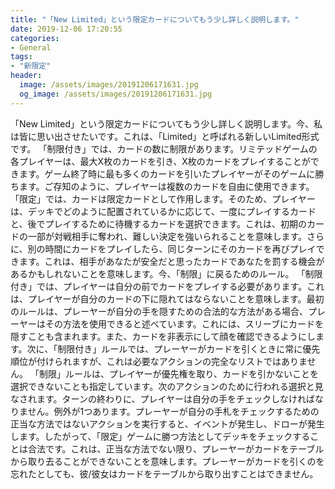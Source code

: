 ```yaml
---
title: "「New Limited」という限定カードについてもう少し詳しく説明します。"
date: 2019-12-06 17:20:55
categories:
- General
tags:
- "新限定"
header:
  image: /assets/images/20191206171631.jpg
  og_image: /assets/images/20191206171631.jpg
---
```


「New Limited」という限定カードについてもう少し詳しく説明します。今、私は皆に思い出させたいです。これは、「Limited」と呼ばれる新しいLimited形式です。 「制限付き」では、カードの数に制限があります。リミテッドゲームの各プレイヤーは、最大X枚のカードを引き、X枚のカードをプレイすることができます。ゲーム終了時に最も多くのカードを引いたプレイヤーがそのゲームに勝ちます。ご存知のように、プレイヤーは複数のカードを自由に使用できます。 「限定」では、カードは限定カードとして作用します。そのため、プレイヤーは、デッキでどのように配置されているかに応じて、一度にプレイするカードと、後でプレイするために待機するカードを選択できます。これは、初期のカードの一部が対戦相手に奪われ、難しい決定を強いられることを意味します。さらに、別の時間にカードをプレイしたら、同じターンにそのカードを再びプレイできます。これは、相手があなたが安全だと思ったカードであなたを罰する機会があるかもしれないことを意味します。今、「制限」に戻るためのルール。 「制限付き」では、プレイヤーは自分の前でカードをプレイする必要があります。これは、プレイヤーが自分のカードの下に隠れてはならないことを意味します。最初のルールは、プレーヤーが自分の手を隠すための合法的な方法がある場合、プレーヤーはその方法を使用できると述べています。これには、スリーブにカードを隠すことも含まれます。また、カードを非表示にして顔を確認できるようにします。次に、「制限付き」ルールでは、プレーヤーがカードを引くときに常に優先順位が付けられますが、これは必要なアクションの完全なリストではありません。 「制限」ルールは、プレイヤーが優先権を取り、カードを引かないことを選択できないことも指定しています。次のアクションのために行われる選択と見なされます。ターンの終わりに、プレイヤーは自分の手をチェックしなければなりません。例外が1つあります。プレーヤーが自分の手札をチェックするための正当な方法ではないアクションを実行すると、イベントが発生し、ドローが発生します。したがって、「限定」ゲームに勝つ方法としてデッキをチェックすることは合法です。これは、正当な方法でない限り、プレーヤーがカードをテーブルから取り去ることができないことを意味します。プレーヤーがカードを引くのを忘れたとしても、彼/彼女はカードをテーブルから取り出すことはできません。
